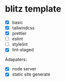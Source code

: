 # blitz template

- [x] basic
- [x] tailwindcss
- [x] prettier
- [ ] eslint
- [ ] stylelint
- [x] lint-staged

Adapaters:

- [x] node server
- [x] static site generate
